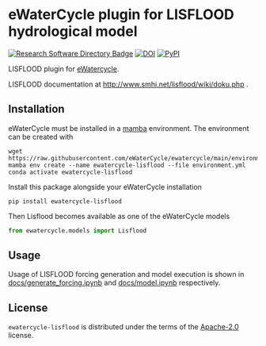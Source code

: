 # eWaterCycle plugin for LISFLOOD hydrological model

[![Research Software Directory Badge](https://img.shields.io/badge/rsd-00a3e3.svg)](https://www.research-software.nl/software/ewatercycle-lisflood)
[![DOI](https://zenodo.org/badge/DOI/10.5281/zenodo.8413757.svg)](https://doi.org/10.5281/zenodo.8413757)
[![PyPI](https://img.shields.io/pypi/v/ewatercycle-lisflood)](https://pypi.org/project/ewatercycle-lisflood/)

LISFLOOD plugin for [eWatercycle](https://ewatercycle.readthedocs.io/).

LISFLOOD documentation at http://www.smhi.net/lisflood/wiki/doku.php .

## Installation

eWaterCycle must be installed in a [mamba](https://conda-forge.org/miniforge/) environment. The environment can be created with

```console
wget https://raw.githubusercontent.com/eWaterCycle/ewatercycle/main/environment.yml
mamba env create --name ewatercycle-lisflood --file environment.yml
conda activate ewatercycle-lisflood
```

Install this package alongside your eWaterCycle installation

```console
pip install ewatercycle-lisflood
```

Then Lisflood becomes available as one of the eWaterCycle models

```python
from ewatercycle.models import Lisflood
```

## Usage

Usage of LISFLOOD forcing generation and model execution is shown in
[docs/generate_forcing.ipynb](https://github.com/eWaterCycle/ewatercycle-lisflood/tree/main/docs/generate_forcing.ipynb) and [docs/model.ipynb](https://github.com/eWaterCycle/ewatercycle-lisflood/tree/main/docs/model.ipynb) respectively.

## License

`ewatercycle-lisflood` is distributed under the terms of the [Apache-2.0](https://spdx.org/licenses/Apache-2.0.html) license.
